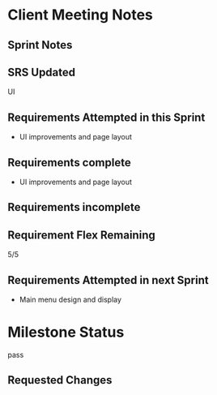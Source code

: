 
# Client Meeting Notes

## Sprint Notes

## SRS Updated

UI

## Requirements Attempted in this Sprint


- UI improvements and page layout


## Requirements complete

- UI improvements and page layout

## Requirements incomplete


## Requirement Flex Remaining

5/5

## Requirements Attempted in next Sprint

- Main menu design and display 

# Milestone Status

pass

## Requested Changes
